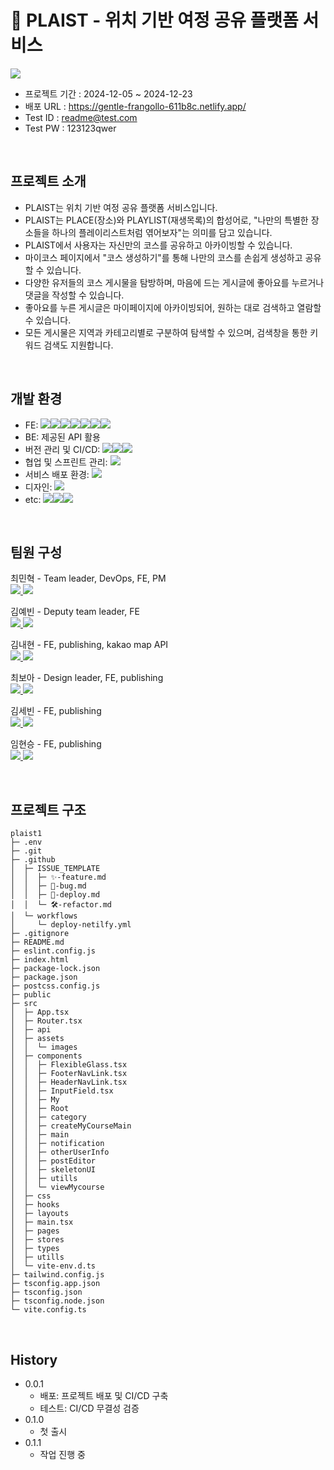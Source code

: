 # 🚗 PLAIST - 위치 기반 여정 공유 플랫폼 서비스
<img src="https://ifh.cc/g/z7hZqK.jpg">

- 프로젝트 기간 : 2024-12-05 ~ 2024-12-23 
- 배포 URL : https://gentle-frangollo-611b8c.netlify.app/
- Test ID : readme@test.com
- Test PW : 123123qwer

</br>

## 프로젝트 소개
- PLAIST는 위치 기반 여정 공유 플랫폼 서비스입니다.
- PLAIST는 PLACE(장소)와 PLAYLIST(재생목록)의 합성어로, "나만의 특별한 장소들을 하나의 플레이리스트처럼 엮어보자"는 의미를 담고 있습니다.
- PLAIST에서 사용자는 자신만의 코스를 공유하고 아카이빙할 수 있습니다.
- 마이코스 페이지에서 "코스 생성하기"를 통해 나만의 코스를 손쉽게 생성하고 공유할 수 있습니다.
- 다양한 유저들의 코스 게시물을 탐방하며, 마음에 드는 게시글에 좋아요를 누르거나 댓글을 작성할 수 있습니다.
- 좋아요를 누른 게시글은 마이페이지에 아카이빙되어, 원하는 대로 검색하고 열람할 수 있습니다.
- 모든 게시물은 지역과 카테고리별로 구분하여 탐색할 수 있으며, 검색창을 통한 키워드 검색도 지원합니다.

</br>

## 개발 환경

- FE:
<img src="https://img.shields.io/badge/React-20232A?style=for-the-badge&logo=react&logoColor=61DAFB"><img src="https://img.shields.io/badge/TypeScript-007ACC?style=for-the-badge&logo=typescript&logoColor=white"/><img src="https://img.shields.io/badge/Tailwind_CSS-38B2AC?style=for-the-badge&logo=tailwind-css&logoColor=white"><img src="https://img.shields.io/badge/React_Query-FF4154?style=for-the-badge&logo=ReactQuery&logoColor=white"><img src="https://img.shields.io/badge/axios-671ddf?&style=for-the-badge&logo=axios&logoColor=white"><img src="https://img.shields.io/badge/JWT-000000?style=for-the-badge&logo=JSON%20web%20tokens&logoColor=white"><img src="https://img.shields.io/badge/zustand-%2320232a.svg?style=for-the-badge&logo=react&logoColor=%2361DAFB">
- BE: 제공된 API 활용
- 버전 관리 및 CI/CD: <img src="https://img.shields.io/badge/GIT-E44C30?style=for-the-badge&logo=git&logoColor=white"><img src="https://img.shields.io/badge/GitHub-100000?style=for-the-badge&logo=github&logoColor=white"><img src="https://img.shields.io/badge/Github%20Actions-282a2e?style=for-the-badge&logo=githubactions&logoColor=367cfe">
- 협업 및 스프린트 관리: <img src="https://img.shields.io/badge/Notion-000000?style=for-the-badge&logo=notion&logoColor=white">
- 서비스 배포 환경: <img src="https://img.shields.io/badge/Netlify-00C7B7?style=for-the-badge&logo=netlify&logoColor=white">
- 디자인: <img src="https://img.shields.io/badge/Figma-F24E1E?style=for-the-badge&logo=figma&logoColor=white">
- etc: <img src="https://img.shields.io/badge/npm-CB3837?style=for-the-badge&logo=npm&logoColor=white"><img src="https://img.shields.io/badge/Vite-B73BFE?style=for-the-badge&logo=vite&logoColor=FFD62E"><img src="https://img.shields.io/badge/prettier-%23F7B93E.svg?style=for-the-badge&logo=prettier&logoColor=black">


</br>

## 팀원 구성

최민혁 - Team leader, DevOps, FE, PM
</br>
<a href="[https://velog.io/@lactofreee/posts](https://github.com/lactofreee)">
  <img src="https://img.shields.io/badge/GitHub-100000?style=for-the-badge&logo=github&logoColor=white">
</a>
<a href="[https://velog.io/@yeoonnii](https://velog.io/@lactofreee/posts)">
<img src="https://img.shields.io/badge/Velog-20C997?style=flat-square&logo=Velog&logoColor=white"/>
</a>

김예빈 - Deputy team leader, FE
</br>
<a href="[https://velog.io/@lactofreee/posts](https://github.com/lactofreee)">
  <img src="https://img.shields.io/badge/GitHub-100000?style=for-the-badge&logo=github&logoColor=white">
</a>
<a href="[https://velog.io/@yeoonnii](https://velog.io/@lactofreee/posts)">
<img src="https://img.shields.io/badge/Velog-20C997?style=flat-square&logo=Velog&logoColor=white"/>
</a>

김내현 - FE, publishing, kakao map API
</br>
<a href="[https://velog.io/@lactofreee/posts](https://github.com/lactofreee)">
  <img src="https://img.shields.io/badge/GitHub-100000?style=for-the-badge&logo=github&logoColor=white">
</a>
<a href="[https://velog.io/@yeoonnii](https://velog.io/@lactofreee/posts)">
<img src="https://img.shields.io/badge/Velog-20C997?style=flat-square&logo=Velog&logoColor=white"/>
</a>

최보아 - Design leader, FE, publishing
</br>
<a href="[https://velog.io/@lactofreee/posts](https://github.com/lactofreee)">
  <img src="https://img.shields.io/badge/GitHub-100000?style=for-the-badge&logo=github&logoColor=white">
</a>
<a href="[https://velog.io/@yeoonnii](https://velog.io/@lactofreee/posts)">
<img src="https://img.shields.io/badge/Velog-20C997?style=flat-square&logo=Velog&logoColor=white"/>
</a>

김세빈 - FE, publishing
</br>
<a href="[https://velog.io/@lactofreee/posts](https://github.com/lactofreee)">
  <img src="https://img.shields.io/badge/GitHub-100000?style=for-the-badge&logo=github&logoColor=white">
</a>
<a href="[https://velog.io/@yeoonnii](https://velog.io/@lactofreee/posts)">
<img src="https://img.shields.io/badge/Velog-20C997?style=flat-square&logo=Velog&logoColor=white"/>
</a>

임현승 - FE, publishing
</br>
<a href="[https://velog.io/@lactofreee/posts](https://github.com/lactofreee)">
  <img src="https://img.shields.io/badge/GitHub-100000?style=for-the-badge&logo=github&logoColor=white">
</a>
<a href="[https://velog.io/@yeoonnii](https://velog.io/@lactofreee/posts)">
<img src="https://img.shields.io/badge/Velog-20C997?style=flat-square&logo=Velog&logoColor=white"/>
</a>

</br>

## 프로젝트 구조
```
plaist1
├─ .env
├─ .git
├─ .github
│  ├─ ISSUE_TEMPLATE
│  │  ├─ ✨-feature.md
│  │  ├─ 🐞-bug.md
│  │  ├─ 🚀-deploy.md
│  │  └─ 🛠️-refactor.md
│  └─ workflows
│     └─ deploy-netilfy.yml
├─ .gitignore
├─ README.md
├─ eslint.config.js
├─ index.html
├─ package-lock.json
├─ package.json
├─ postcss.config.js
├─ public
├─ src
│  ├─ App.tsx
│  ├─ Router.tsx
│  ├─ api
│  ├─ assets
│  │  └─ images
│  ├─ components
│  │  ├─ FlexibleGlass.tsx
│  │  ├─ FooterNavLink.tsx
│  │  ├─ HeaderNavLink.tsx
│  │  ├─ InputField.tsx
│  │  ├─ My
│  │  ├─ Root
│  │  ├─ category
│  │  ├─ createMyCourseMain
│  │  ├─ main
│  │  ├─ notification
│  │  ├─ otherUserInfo
│  │  ├─ postEditor
│  │  ├─ skeletonUI
│  │  ├─ utills
│  │  └─ viewMycourse
│  ├─ css
│  ├─ hooks
│  ├─ layouts
│  ├─ main.tsx
│  ├─ pages
│  ├─ stores
│  ├─ types
│  ├─ utills
│  └─ vite-env.d.ts
├─ tailwind.config.js
├─ tsconfig.app.json
├─ tsconfig.json
├─ tsconfig.node.json
└─ vite.config.ts

```

</br>

## History

- 0.0.1
  - 배포: 프로젝트 배포 및 CI/CD 구축
  - 테스트: CI/CD 무결성 검증
- 0.1.0
  - 첫 출시
- 0.1.1
  - 작업 진행 중

